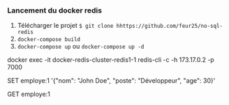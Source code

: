 ### Lancement du docker redis

1. Télécharger le projet `$ git clone hhttps://github.com/feur25/no-sql-redis`
2. `docker-compose build`
3. `docker-compose up` ou `docker-compose up -d`


docker exec -it docker-redis-cluster-redis1-1 redis-cli -c -h 173.17.0.2 -p 7000


SET employe:1 '{"nom": "John Doe", "poste": "Développeur", "age": 30}'

GET employe:1
